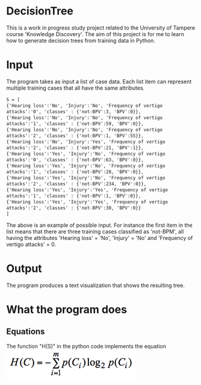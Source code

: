 DecisionTree
============

This is a work in progress study project related to the University of Tampere course 'Knowledge Discovery'.
The aim of this project is for me to learn how to generate decision trees from training data in Python.

# Input

The program takes as input a list of case data. Each list item can represent multiple
training cases that all have the same attributes.

	S = [
	{'Hearing loss':'No', 'Injury':'No', 'Frequency of vertigo attacks':'0', 'classes' : {'not-BPV':3, 'BPV':0}},
	{'Hearing loss':'No', 'Injury':'No', 'Frequency of vertigo attacks':'1', 'classes' : {'not-BPV':59, 'BPV':0}},
	{'Hearing loss':'No', 'Injury':'No', 'Frequency of vertigo attacks':'2', 'classes' : {'not-BPV':1, 'BPV':55}},
	{'Hearing loss':'No', 'Injury':'Yes', 'Frequency of vertigo attacks':'2', 'classes' : {'not-BPV':21, 'BPV':1}},
	{'Hearing loss':'Yes', 'Injury':'No', 'Frequency of vertigo attacks':'0', 'classes' : {'not-BPV':63, 'BPV':0}},
	{'Hearing loss':'Yes', 'Injury':'No', 'Frequency of vertigo attacks':'1', 'classes' : {'not-BPV':28, 'BPV':0}},
	{'Hearing loss':'Yes', 'Injury':'No', 'Frequency of vertigo attacks':'2', 'classes' : {'not-BPV':234, 'BPV':0}},
	{'Hearing loss':'Yes', 'Injury':'Yes', 'Frequency of vertigo attacks':'1', 'classes' : {'not-BPV':1, 'BPV':0}},
	{'Hearing loss':'Yes', 'Injury':'Yes', 'Frequency of vertigo attacks':'2', 'classes' : {'not-BPV':30, 'BPV':0}}
	]

The above is an example of possible input. For instance the first item in the list means that there are three training cases
classified as 'not-BPM', all having the attributes 'Hearing loss' = 'No', 'Injury' = 'No' and 'Frequency of vertigo attacks' = 0.

# Output

The program produces a text visualization that shows the resulting tree.

# What the program does

## Equations

The function "H(S)" in the python code implements the equation
![Expected information needed to classify an arbitrary case in S](img/hc.png)